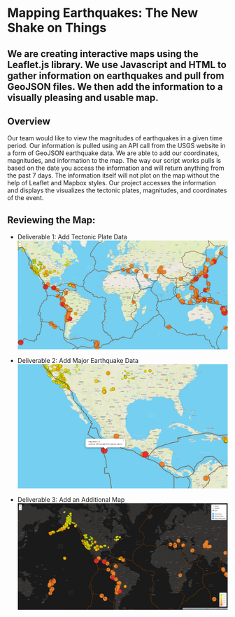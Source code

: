 # Mapping Earthquakes: The New Shake on Things

## We are creating interactive maps using the Leaflet.js library. We use Javascript and HTML to gather information on earthquakes and pull from GeoJSON files. We then add the information to a visually pleasing and usable map. 

## Overview 
Our team would like to view the magnitudes of earthquakes in a given time period. Our information is pulled using an API call from the USGS website in a form of GeoJSON earthquake data. We are able to add our coordinates, magnitudes, and information to the map. The way our script works pulls is based on the date you access the information and will return anything from the past 7 days. The information itself will not plot on the map without the help of Leaflet and Mapbox styles. Our project accesses the information and displays the visualizes the tectonic plates, magnitudes, and coordinates of the event. 

## Reviewing the Map:

- Deliverable 1: Add Tectonic Plate Data
![Tectonic Plate Data](https://github.com/ScottyMacCVC/Mapping_Earthquakes/blob/main/Earthquake_Challenge/Images/Deliverable%201%20-%20Tectonic%20Plate%20Data.JPG)

- Deliverable 2: Add Major Earthquake Data
![Deliverable 2 -Earthquake Data](https://github.com/ScottyMacCVC/Mapping_Earthquakes/blob/main/Earthquake_Challenge/Images/Deliverable%202%20-Earthquake%20Data.JPG)

- Deliverable 3: Add an Additional Map
![Deliverable 3 - Dark Map](https://github.com/ScottyMacCVC/Mapping_Earthquakes/blob/main/Earthquake_Challenge/Images/Deliverable%203%20-%20Dark%20Map.JPG)
